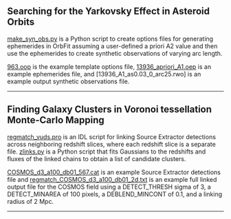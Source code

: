 ## Searching for the Yarkovsky Effect in Asteroid Orbits
[make_syn_obs.py](https://github.com/hungdenise/coding_examples/blob/main/make_syn_obs.py) is a Python script to create options files for generating ephemerides in OrbFit assuming a user-defined a priori A2 value 
and then use the ephemerides to create synthetic observations of varying arc length.

[963.oop](https://github.com/hungdenise/coding_examples/blob/main/963.oop) is the example template options file, [13936_apriori_A1.oep](https://github.com/hungdenise/coding_examples/blob/main/13936_apriori_A1.oep) is an example ephemerides file, and [13936_A1_as0.03_0_arc25.rwo] is an 
example output synthetic observations file.

-----------------------------------------------------------------------------------------------------------------------------------------
## Finding Galaxy Clusters in Voronoi tessellation Monte-Carlo Mapping
[regmatch_vuds.pro](https://github.com/hungdenise/coding_examples/blob/main/regmatch_vuds.pro) is an IDL script for linking Source Extractor detections across neighboring redshift slices, where each redshift slice is a separate file. [zlinks.py](https://github.com/hungdenise/coding_examples/blob/main/zlinks.py) is a Python script that fits Gaussians to the redshifts and fluxes of the linked chains to obtain a list of candidate clusters.

[COSMOS_d3_a100_db01_567.cat](https://github.com/hungdenise/coding_examples/blob/main/COSMOS_d3_a100_db01_567.cat) is an example Source Extractor detections file and [regmatch_COSMOS_d3_a100_db01_2d.txt](https://github.com/hungdenise/coding_examples/blob/main/regmatch_COSMOS_d3_a100_db01_2d.txt) is an example full linked output file for the COSMOS field using a DETECT_THRESH sigma of 3, a DETECT_MINAREA of 100 pixels, a DEBLEND_MINCONT of 0.1, and a linking radius of 2 Mpc.

-----------------------------------------------------------------------------------------------------------------------------------------
